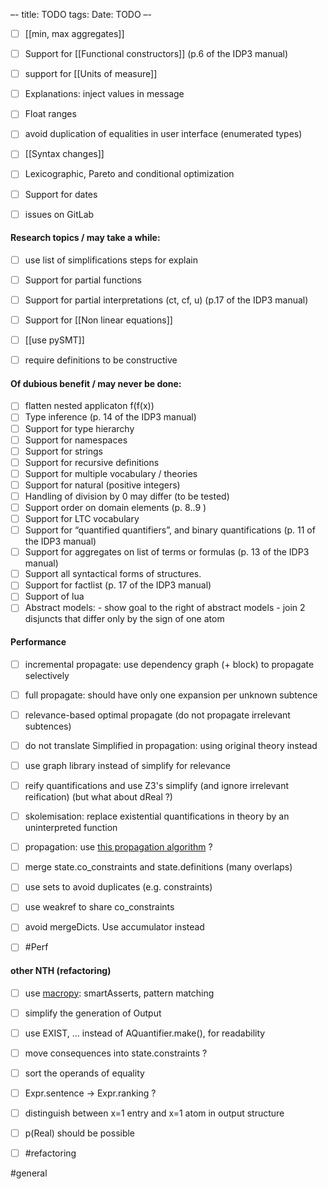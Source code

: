 –-
title: TODO
tags:
Date: TODO
–-

- [ ] [[min, max aggregates]]
- [ ] Support for [[Functional constructors]] (p.6 of the IDP3 manual)
- [ ] support for [[Units of measure]]
- [ ] Explanations: inject values in message
- [ ] Float ranges
- [ ] avoid duplication of equalities in user interface (enumerated types)
- [ ] [[Syntax changes]]

- [ ] Lexicographic, Pareto and conditional optimization
- [ ] Support for dates
- [ ] issues on GitLab


#### Research topics / may take a while:
- [ ] use list of simplifications steps for explain
- [ ] Support for partial functions
- [ ] Support for partial interpretations (ct, cf, u) (p.17 of the IDP3 manual)
- [ ] Support for [[Non linear equations]]
- [ ] [[use pySMT]]
- [ ] require definitions to be constructive


#### Of dubious benefit / may never be done:
- [ ] flatten nested applicaton f(f(x))
- [ ] Type inference (p. 14 of the IDP3 manual)
- [ ] Support for type hierarchy
- [ ] Support for namespaces
- [ ] Support for strings
- [ ] Support for recursive definitions
- [ ] Support for multiple vocabulary / theories
- [ ] Support for natural (positive integers)
- [ ] Handling of division by 0 may differ (to be tested)
- [ ] Support order on domain elements (p. 8..9 )
- [ ] Support for LTC vocabulary
- [ ] Support for “quantified quantifiers”, and binary quantifications (p. 11 of the IDP3 manual)
- [ ] Support for aggregates on list of terms or formulas (p. 13 of the IDP3 manual)
- [ ] Support all syntactical forms of structures.
- [ ] Support for factlist (p. 17 of the IDP3 manual)
- [ ] Support of lua
- [ ] Abstract models:
        - show goal to the right of abstract models
        - join 2 disjuncts that differ only by the sign of one atom

#### Performance
- [ ] incremental propagate: use dependency graph (+ block) to propagate selectively
- [ ] full propagate: should have only one expansion per unknown subtence
- [ ] relevance-based optimal propagate (do not propagate irrelevant subtences)
- [ ] do not translate Simplified in propagation: using original theory instead
- [ ] use graph library instead of simplify for relevance
- [ ] reify quantifications and use Z3's simplify (and ignore irrelevant reification) (but what about dReal ?)
- [ ] skolemisation: replace existential quantifications in theory by an uninterpreted function
- [ ] propagation: use [this propagation algorithm](https://stackoverflow.com/questions/37061360/using-maxsat-queries-in-z3) ?

- [ ] merge state.co_constraints and state.definitions (many overlaps)
- [ ] use sets to avoid duplicates (e.g. constraints)
- [ ] use weakref to share co_constraints
- [ ] avoid mergeDicts.  Use accumulator instead
- [ ] #Perf

#### other NTH (refactoring)
- [ ] use [macropy](https://macropy3.readthedocs.io/en/latest/): smartAsserts, pattern matching
- [ ] simplify the generation of Output

- [ ] use EXIST, … instead of AQuantifier.make(), for readability
- [ ] move consequences into state.constraints ?
- [ ] sort the operands of equality
- [ ] Expr.sentence -> Expr.ranking ?
- [ ] distinguish between x=1 entry and x=1 atom in output structure
- [ ] p(Real) should be possible
- [ ] #refactoring

#general
